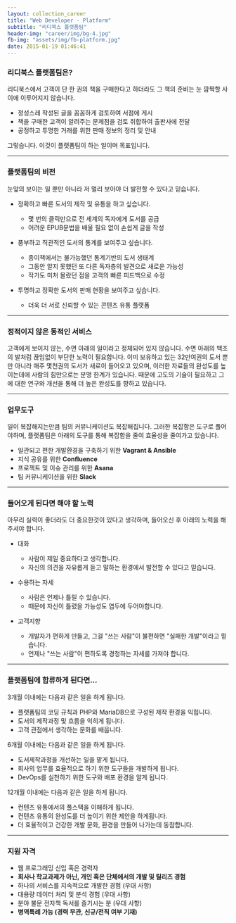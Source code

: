 ```yaml
---
layout: collection_career
title: "Web Developer - Platform"
subtitle: "리디북스 플랫폼팀"
header-img: "career/img/bg-4.jpg"
fb-img: "assets/img/fb-platform.jpg"
date: 2015-01-19 01:46:41
---
```


### 리디북스 플랫폼팀은?

리디북스에서 고객이 단 한 권의 책을 구매한다고 하더라도 그 책의 준비는 눈 깜짝할 사이에 이루어지지 않습니다.

* 정성스레 작성된 글을 꼼꼼하게 검토하여 서점에 게시
* 책을 구매한 고객이 알려주는 문제점을 검토 취합하여 출판사에 전달
* 공정하고 투명한 거래를 위한 판매 정보의 정리 및 안내

그렇습니다. 이것이 플랫폼팀이 하는 일이며 목표입니다.

<hr>

### 플랫폼팀의 비전

눈앞의 보이는 일 뿐만 아니라 저 멀리 보아야 더 발전할 수 있다고 믿습니다.

* 정확하고 빠른 도서의 제작 및 유통을 하고 싶습니다.
    * 몇 번의 클릭만으로 전 세계의 독자에게 도서를 공급
    * 어려운 EPUB문법을 배울 필요 없이 손쉽게 글을 작성

* 풍부하고 직관적인 도서의 통계를 보여주고 싶습니다.
    * 종이책에서는 불가능했던 통계기반의 도서 생태계
    * 그동안 알지 못했던 또 다른 독자층의 발견으로 새로운 가능성
    * 작가도 미처 몰랐던 점을 고객의 빠른 피드백으로 수정

* 투명하고 정확한 도서의 판매 현황을 보여주고 싶습니다.
    * 더욱 더 서로 신뢰할 수 있는 콘텐츠 유통 플랫폼

<hr>

### 정적이지 않은 동적인 서비스

고객에게 보이지 않는, 수면 아래의 일이라고 정체되어 있지 않습니다.
수면 아래의 백조의 발처럼 끊임없이 부단한 노력이 필요합니다.
이미 보유하고 있는 32만여권의 도서 뿐만 아니라 매주 몇천권의 도서가 새로이 들어오고 있으며,
이러한 자료들의 완성도를 높이는데에 사람의 힘만으로는 분명 한계가 있습니다.
때문에 고도의 기술이 필요하고 그에 대한 연구와 개선을 통해 더 높은 완성도를 향하고 있습니다.

<hr>

### 업무도구

일이 복잡해지는만큼 팀의 커뮤니케이션도 복잡해집니다. 
그러한 복잡함은 도구로 풀어야하며, 플랫폼팀은 아래의 도구를 통해 복잡함을 줄여 효율성을 줄여가고 있습니다.

* 일관되고 편한 개발환경을 구축하기 위한 **Vagrant & Ansible**
* 지식 공유를 위한 **Confluence**
* 프로젝트 및 이슈 관리를 위한 **Asana**
* 팀 커뮤니케이션을 위한 **Slack**

<hr>

### 들어오게 된다면 해야 할 노력

아무리 실력이 좋더라도 더 중요한것이 있다고 생각하며,
들어오신 후 아래의 노력을 해주셔야 합니다.

* 대화
    * 사람이 제일 중요하다고 생각합니다.
    * 자신의 의견을 자유롭게 듣고 말하는 환경에서 발전할 수 있다고 믿습니다.

* 수용하는 자세
    * 사람은 언제나 틀릴 수 있습니다.
    * 때문에 자신이 틀렸을 가능성도 염두에 두어야합니다.

* 고객지향
    * 개발자가 편하게 만들고, 그걸 "쓰는 사람"이 불편하면 "실패한 개발"이라고 믿습니다.
    * 언제나 "쓰는 사람"이 편하도록 경청하는 자세를 가져야 합니다.

<hr>

### 플랫폼팀에 합류하게 된다면…

3개월 이내에는 다음과 같은 일을 하게 됩니다.

* 플랫폼팀의 코딩 규칙과 PHP와 MariaDB으로 구성된 제작 환경을 익힙니다.
* 도서의 제작과정 및 흐름을 익히게 됩니다.
* 고객 관점에서 생각하는 문화를 배웁니다.

6개월 이내에는 다음과 같은 일을 하게 됩니다.

* 도서제작과정을 개선하는 일을 맡게 됩니다.
* 회사의 업무를 효율적으로 하기 위한 도구들을 개발하게 됩니다.
* DevOps를 실천하기 위한 도구와 배포 환경을 알게 됩니다.

12개월 이내에는 다음과 같은 일을 하게 됩니다.

* 컨텐츠 유통에서의 풀스택을 이해하게 됩니다.
* 컨텐츠 유통의 완성도를 더 높이기 위한 제안을 하게됩니다.
* 더 효율적이고 건강한 개발 문화, 환경을 만들어 나가는데 동참합니다.

<hr>

### 지원 자격

* 웹 프로그래밍 신입 혹은 경력자
* **회사나 학교과제가 아닌, 개인 혹은 단체에서의 개발 및 릴리즈 경험**
* 하나의 서비스를 지속적으로 개발한 경험 (우대 사항)
* 대용량 데이터 처리 및 분석 경험 (우대 사항)
* 분야 불문 전자책 독서를 즐기시는 분 (우대 사항)
* **병역특례 가능 (경력 무관, 신규/전직 여부 기재)**
